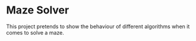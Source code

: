 # Maze Solver
This project pretends to show the behaviour of different algorithms when it comes to solve a maze.
